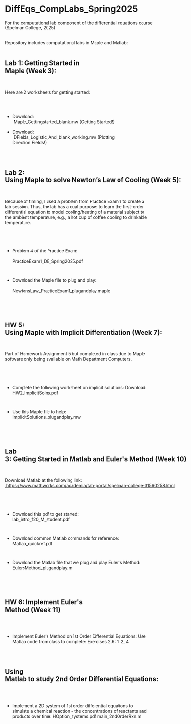 # DiffEqs_CompLabs_Spring2025
For the computational lab component of the differential equations course (Spelman College, 2025)

<div style="white-space: pre">
Repository includes computational labs in Maple and Matlab:


## Lab 1: Getting Started in Maple (Week 3):

Here are 2 worksheets for getting started:
* Download: <br>
Maple_Gettingstarted_blank.mw (Getting Started!)
* Download: <br>
DFields_Logistic_And_blank_working.mw (Plotting Direction Fields!)

## Lab 2: Using Maple to solve Newton’s Law of Cooling (Week 5): ##

Because of timing, I used a problem from Practice Exam 1 to create a lab session. Thus, the lab has a dual purpose: to learn the first-order differential equation to model cooling/heating of a material subject to the ambient temperature, e.g., a hot cup of coffee cooling to drinkable temperature.

* Problem 4 of the Practice Exam: <br>
PracticeExam1_DE_Spring2025.pdf

* Download the Maple file to plug and play: <br>
NewtonsLaw_PracticeExam1_plugandplay.maple


## HW 5: Using Maple with Implicit Differentiation (Week 7):

Part of Homework Assignment 5 but completed in class due to Maple software only being available on Math Department Computers.

* Complete the following worksheet on implicit solutions:
Download: HW2_ImplicitSolns.pdf

* Use this Maple file to help:
ImplicitSolutions_plugandplay.mw



## Lab 3: Getting Started in Matlab and Euler's Method (Week 10)

Download Matlab at the following link:
<a href="#" target="_blank" rel="noopener noreferrer">
https://www.mathworks.com/academia/tah-portal/spelman-college-31560258.html
</a>



* Download this pdf to get started:
	lab_intro_f20_M_student.pdf


* Download common Matlab commands for reference:
	Matlab_quickref.pdf


* Download the Matlab file that we plug and play Euler's Method:
	EulersMethod_plugandplay.m



## HW 6: Implement Euler's Method (Week 11)

* Implement Euler's Method on 1st Order Differential Equations:
Use Matlab code from class to complete:
Exercises 2.6: 1, 2, 4


## Using Matlab to study 2nd Order Differential Equations:

* Implement a 2D system of 1st order differential equations to simulate a chemical reaction – the concentrations of reactants and products over time:
	HOption_systems.pdf
	main_2ndOrderRxn.m


</div>
